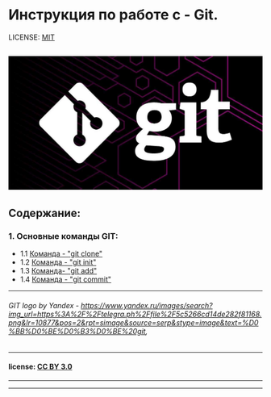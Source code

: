 # Инструкция по работе c - Git.

LICENSE: [MIT](./license.md)

![](./assets/17c86d4f862234bbc3a2f0a432a9f850.jpeg)
---
## Содержание:
### 1.  **Основные команды GIT:**
   +  1.1 [Команда - "git clone"](./clone.md)
   +  1.2 [Команда - "git init"](./init.md)
   +  1.3 [Команда- "git add"](./add.md)
   +  1.4 [Команда - "git commit"](./commit.md)
---

###### GIT logo by Yandex - https://www.yandex.ru/images/search?img_url=https%3A%2F%2Ftelegra.ph%2Ffile%2F5c5266cd14de282f81168.png&lr=10877&pos=2&rpt=simage&source=serp&stype=image&text=%D0%BB%D0%BE%D0%B3%D0%BE%20git, 
---
#### license: [CC BY 3.0](https://creativecommons.org/license/by/3.0/) 
---
---